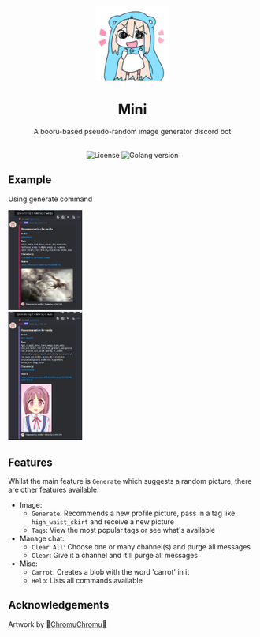 <p align="center">
	<img width="150" src="./assets/umaru-gopher-500x500.png" alt="Mini Banner" />
	<h1 align="center">Mini</h1>
</p>
<p align="center">A booru-based pseudo-random image generator discord bot</p>
</br>
<!-- <img src="https://img.shields.io/badge/railway build--blue?style=flat" alt="CI Status Workflow Badge" /> -->
<div align="center">
	<img src="https://img.shields.io/github/license/inohime/Mini" alt="License" />
	<img src="https://img.shields.io/github/go-mod/go-version/inohime/Mini" alt="Golang version" />
</div>
	
## Example
<div>
    <p>Using generate command </p>
    <img width="150" src="./assets/example-generate.png" alt="generate command example showcase 1" />
    </br>
    <img width="150" src="./assets/example-generate-2.png" alt="generate command example showcase 1" />
</div>

## Features
Whilst the main feature is `Generate` which suggests a random picture, there are other features available:
- Image:
	- `Generate`: Recommends a new profile picture, pass in a tag like `high_waist_skirt` and receive a new picture
	- `Tags`: View the most popular tags or see what's available
- Manage chat:
	- `Clear All`: Choose one or many channel(s) and purge all messages
	- `Clear`: Give it a channel and it'll purge all messages
- Misc:
	- `Carrot`: Creates a blob with the word 'carrot' in it
	- `Help`: Lists all commands available

## Acknowledgements
Artwork by <a href="https://twitter.com/chromuchromu/">🎀ChromuChromu🎀</a>

